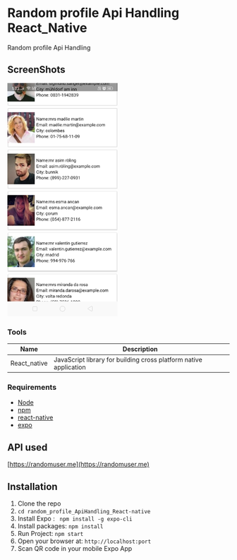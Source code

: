 # Random profile Api Handling React_Native 
Random profile Api Handling

## ScreenShots
<img src="screenshots/Screenshot_2019-08-13-17-23-30-32_f73b71075b1de7323614b647fe394240.png" width=250px />







### Tools
| Name             | Description   |
| :-------------:|--------------|
| React_native |  JavaScript library for building cross platform native application |


### Requirements
- [Node](https://nodejs.org/)
- [npm](https://npmjs.com) 
- [react-native](https://facebook.github.io/react-native/)
- [expo](https://expo.io/)

## API used

[https://randomuser.me](https://randomuser.me) 

## Installation


1. Clone the repo
2. `cd random_profile_ApiHandling_React-native  `
3. Install Expo : ` npm install -g expo-cli`
4. Install packages: `npm install` 
5. Run Project: `npm start`
6. Open your browser at: `http://localhost:port`
7. Scan QR code in your mobile Expo App




